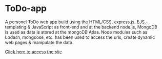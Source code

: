 # ToDo-app
A personel ToDo web app build using the HTML/CSS, express.js,  EJS,-templating &amp; JavaScript as front-end and at the backend node.js, MongoDB is used as data is stored at the mongoDB Atlas. Node modules such as Lodash, mongoose, etc. has been used to access the urls, create dynamic web pages & manipulate the data.



[Click here to access the site](http://still-wave-60000.herokuapp.com/)
